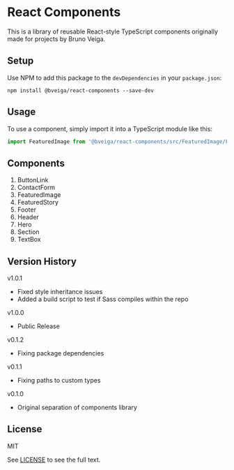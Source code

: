 # React Components
This is a library of reusable React-style TypeScript components originally made for projects by Bruno Veiga.

## Setup
Use NPM to add this package to the `devDependencies` in your `package.json`:
```
npm install @bveiga/react-components --save-dev
```
## Usage
To use a component, simply import it into a TypeScript module like this:
```ts
import FeaturedImage from '@bveiga/react-components/src/FeaturedImage/FeaturedImage';
```

## Components
1. ButtonLink
2. ContactForm
3. FeaturedImage
4. FeaturedStory
5. Footer
6. Header
7. Hero
8. Section
9. TextBox

## Version History
v1.0.1
- Fixed style inheritance issues
- Added a build script to test if Sass compiles within the repo

v1.0.0
- Public Release

v0.1.2
- Fixing package dependencies

v0.1.1
- Fixing paths to custom types

v0.1.0
- Original separation of components library

## License
MIT

See [LICENSE](LICENSE.txt) to see the full text.